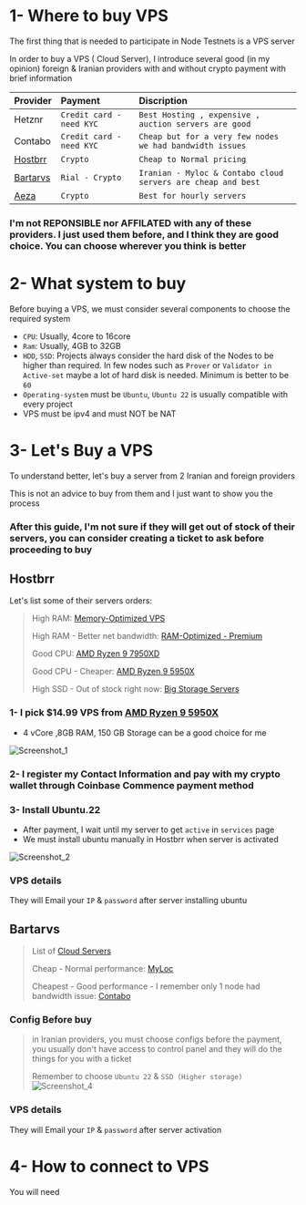 # 1- Where to buy VPS

The first thing that is needed to participate in Node Testnets is a VPS server

In order to buy a VPS ( Cloud Server), I introduce several good (in my opinion) foreign & Iranian providers with and without crypto payment with brief information

| Provider |   Payment   | Discription                     |
| :-------- | :------- | :-------------------------------- |
| Hetznr      | `Credit card - need KYC` | `Best Hosting , expensive , auction servers are good` |
| Contabo      | `Credit card - need KYC` | `Cheap but for a very few nodes we had bandwidth issues` |
| [Hostbrr](https://hostbrr.com/)      | `Crypto` | `Cheap to Normal pricing` |
| [Bartarvs](https://bartarvs.net/)      | `Rial - Crypto` | `Iranian - Myloc & Contabo cloud servers are cheap and best` |
| [Aeza](https://aeza.net/)     | `Crypto` | `Best for hourly servers` |

### I'm not REPONSIBLE nor AFFILATED with any of these providers. I just used them before, and I think they are good choice. You can choose wherever you think is better

# 2- What system to buy
Before buying a VPS, we must consider several components to choose the required system

* `CPU`: Usually, 4core to 16core
* `Ram`: Usually, 4GB to 32GB
* `HDD`, `SSD`: Projects always consider the hard disk of the Nodes to be higher than required. In few nodes such as `Prover` or `Validator in Active-set` maybe a lot of hard disk is needed. Minimum is better to be `60` 
* `Operating-system` must be `Ubuntu`, `Ubuntu 22` is usually compatible with every project
* VPS must be ipv4 and must NOT be NAT

# 3- Let's Buy a VPS
To understand better, let's buy a server from 2 Iranian and foreign providers

This is not an advice to buy from them and I just want to show you the process

### After this guide, I'm not sure if they will get out of stock of their servers, you can consider creating a ticket to ask before proceeding to buy

## Hostbrr
Let's list some of their servers orders:

> High RAM: [Memory-Optimized VPS](https://my.hostbrr.com/order/main/packages/largeram/?group_id=23)
> 
> High RAM - Better net bandwidth: [RAM-Optimized - Premium](https://my.hostbrr.com/order/main/packages/largeram/?group_id=38)
> 
> Good CPU: [AMD Ryzen 9 7950XD](https://my.hostbrr.com/order/main/packages/vps7950/?group_id=14)
> 
> Good CPU - Cheaper: [AMD Ryzen 9 5950X](https://my.hostbrr.com/order/main/packages/vpsgermany/?group_id=13)
> 
> High SSD - Out of stock right now: [Big Storage Servers](https://my.hostbrr.com/order/main/index/storage) 

### 1- I pick $14.99 VPS from [AMD Ryzen 9 5950X](https://my.hostbrr.com/order/main/packages/vpsgermany/?group_id=13)

* 4 vCore ,8GB RAM, 150 GB Storage can be a good choice for me

![Screenshot_1](https://github.com/user-attachments/assets/3e1cf6a4-583a-41c6-a300-5d3e1b6d0dc2)

### 2- I register my Contact Information and pay with my crypto wallet through Coinbase Commence payment method

### 3- Install Ubuntu.22
* After payment, I wait until my server to get `active` in `services` page
* We must install ubuntu manually in Hostbrr when server is activated

![Screenshot_2](https://github.com/user-attachments/assets/fd9b2384-dba7-4b7b-a4a2-6d457b66ff12)

### VPS details
They will Email your `IP` & `password` after server installing ubuntu


## Bartarvs
> List of [Cloud Servers](https://bartarvs.net/server/cloud-server/)
>
> Cheap - Normal performance: [MyLoc](https://bartarvs.net/cloud-server-myloc-linux/)
>
> Cheapest - Good performance - I remember only 1 node had bandwidth issue: [Contabo](https://bartarvs.net/cloud-server-contabo/)

### Config Before buy
> in Iranian providers, you must choose configs before the payment, you usually don't have access to control panel and they will do the things for you with a ticket
>
> Remember to choose `Ubuntu 22` & `SSD (Higher storage)`
![Screenshot_4](https://github.com/user-attachments/assets/ac636802-61bf-47d8-b462-36fed17142fe)

### VPS details
They will Email your `IP` & `password` after server activation

# 4- How to connect to VPS
You will need 
